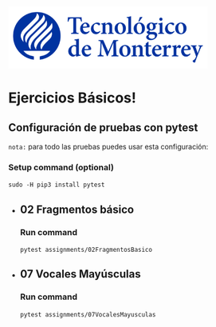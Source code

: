 ![Tec de Monterrey](images/logotecmty.png)
# Ejercicios Básicos!

## Configuración de pruebas con **pytest**

`nota:` para todo las pruebas puedes usar esta configuración:
### Setup command (optional)
```
sudo -H pip3 install pytest
```

- ## 02 Fragmentos básico
    ### Run command
    ```
    pytest assignments/02FragmentosBasico
    ```

- ## 07 Vocales Mayúsculas
    ### Run command
    ```
    pytest assignments/07VocalesMayusculas
    ```
